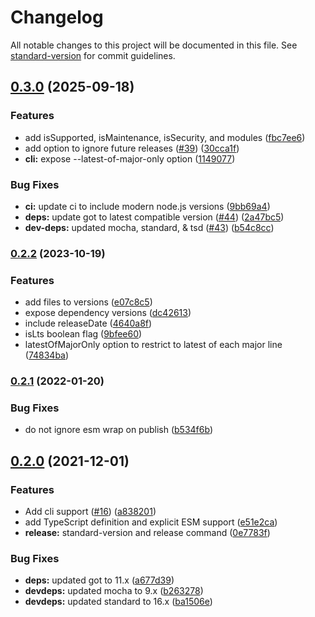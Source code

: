 # Changelog

All notable changes to this project will be documented in this file. See [standard-version](https://github.com/conventional-changelog/standard-version) for commit guidelines.

## [0.3.0](https://github.com/pkgjs/nv/compare/v0.2.2...v0.3.0) (2025-09-18)


### Features

* add isSupported, isMaintenance, isSecurity, and modules ([fbc7ee6](https://github.com/pkgjs/nv/commit/fbc7ee6589d38b761f98107c67f8874090cba310))
* add option to ignore future releases ([#39](https://github.com/pkgjs/nv/issues/39)) ([30cca1f](https://github.com/pkgjs/nv/commit/30cca1f6b399fe4038191969e0defd86ac1286f7))
* **cli:** expose --latest-of-major-only option ([1149077](https://github.com/pkgjs/nv/commit/1149077978b454ac9fc79b30418c82c296a9b053))


### Bug Fixes

* **ci:** update ci to include modern node.js versions ([9bb69a4](https://github.com/pkgjs/nv/commit/9bb69a4460df6042bfb59083f19aafb6d69f9459))
* **deps:** update got to latest compatible version ([#44](https://github.com/pkgjs/nv/issues/44)) ([2a47bc5](https://github.com/pkgjs/nv/commit/2a47bc54d2f4db817094b1f9e695eb13ed79b65c))
* **dev-deps:** updated mocha, standard, & tsd ([#43](https://github.com/pkgjs/nv/issues/43)) ([b54c8cc](https://github.com/pkgjs/nv/commit/b54c8cc34e1bcead3f79a2bd113ff659b6074d8c))

### [0.2.2](https://github.com/pkgjs/nv/compare/v0.2.1...v0.2.2) (2023-10-19)


### Features

* add files to versions ([e07c8c5](https://github.com/pkgjs/nv/commit/e07c8c585aff1a2e890a1fe60328aacebec4040e))
* expose dependency versions ([dc42613](https://github.com/pkgjs/nv/commit/dc426133d3d0f3fe6947b32bd4e35454be3db48a))
* include releaseDate ([4640a8f](https://github.com/pkgjs/nv/commit/4640a8ff433e7d6f4a92da733cc819b34594613e))
* isLts boolean flag ([9bfee60](https://github.com/pkgjs/nv/commit/9bfee60276ac672f261f288f1a692d8402054885))
* latestOfMajorOnly option to restrict to latest of each major line ([74834ba](https://github.com/pkgjs/nv/commit/74834ba507835606224235d4a6a964112acb61eb))

### [0.2.1](https://github.com/pkgjs/nv/compare/v0.2.0...v0.2.1) (2022-01-20)


### Bug Fixes

* do not ignore esm wrap on publish ([b534f6b](https://github.com/pkgjs/nv/commit/b534f6bc1cd98c7db31fae7e2ba77b818591af4d))

## [0.2.0](https://github.com/pkgjs/nv/compare/v0.1.0...v0.2.0) (2021-12-01)


### Features

* Add cli support ([#16](https://github.com/pkgjs/nv/issues/16)) ([a838201](https://github.com/pkgjs/nv/commit/a838201d2fc7d595d48a0f2385528d9569bfe371))
* add TypeScript definition and explicit ESM support ([e51e2ca](https://github.com/pkgjs/nv/commit/e51e2ca7c02b0b39f10a5b1b95144d21be616a08))
* **release:** standard-version and release command ([0e7783f](https://github.com/pkgjs/nv/commit/0e7783f91eb799ac805b458c8614e3a1a0ddfe43))


### Bug Fixes

* **deps:** updated got to 11.x ([a677d39](https://github.com/pkgjs/nv/commit/a677d39d296f7b7ba47b0181d2a1a0b1a3bbd7e4))
* **devdeps:** updated mocha to 9.x ([b263278](https://github.com/pkgjs/nv/commit/b26327899a1c2944b76a322f65fdcfc5133fe777))
* **devdeps:** updated standard to 16.x ([ba1506e](https://github.com/pkgjs/nv/commit/ba1506ee74a556e4d6c482ee9a9209d895d1ca34))
